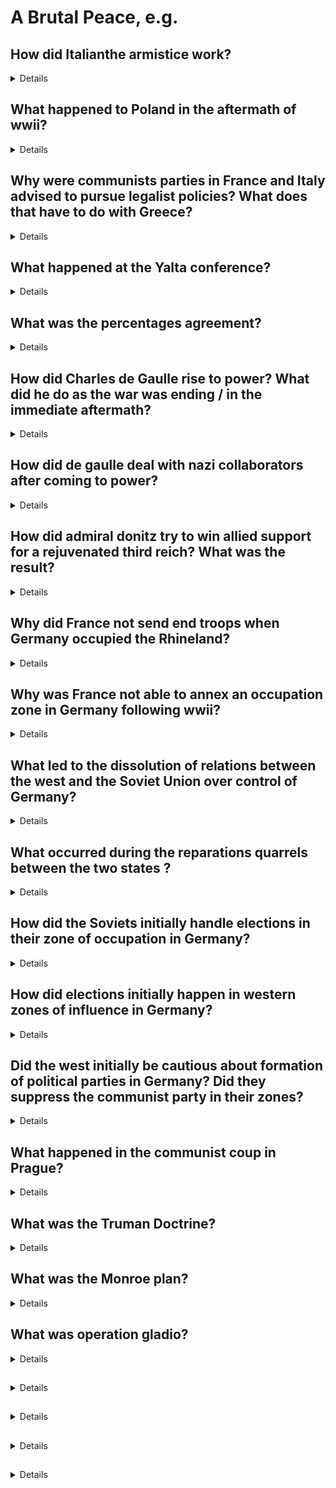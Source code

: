 
# A Brutal Peace, e.g.

## How did Italianthe armistice work?

<details>
The Italian armistice, formally known as the Armistice of Cassibile, was an agreement signed on September 3, 1943, between the Kingdom of Italy and the Allied forces during World War II. Here's how it worked:

### Background
1. **Context**: By mid-1943, Italy was facing increasing pressure from Allied advances, particularly after the fall of Sicily. The Italian government, under King Victor Emmanuel III and Marshal Pietro Badoglio, sought to exit the war.

2. **Negotiations**: Secret negotiations began between the Italian government and the Allies, culminating in the signing of the armistice at a safe house near the town of Cassibile in Sicily.

### Key Terms
1. **Cessation of Hostilities**: Italy agreed to cease all military operations against the Allies.

2. **Surrender of Forces**: Italian forces were to surrender to the Allies and cooperate with them, including providing assistance and bases for Allied operations.

3. **Release of Prisoners**: Italian POWs held by the Allies were to be released.

### Implementation
1. **Public Announcement**: The armistice was publicly announced on September 8, 1943. The delay allowed the Allies to prepare for potential German retaliation.

2. **German Reaction**: Germany quickly responded to the armistice by launching Operation Achse, aiming to disarm Italian forces and occupy strategic positions in Italy.

3. **Allied Landing**: Concurrently, the Allies launched Operation Avalanche, the invasion of mainland Italy at Salerno, to support the armistice and secure a foothold.

4. **Italian Resistance**: The announcement caused confusion and chaos among Italian forces, some of whom resisted the Germans while others were captured or disarmed.

### Consequences
1. **Division of Italy**: Italy effectively split into two parts: the Allied-controlled south and the German-occupied north, where Mussolini established the Italian Social Republic (a puppet state of Nazi Germany).

2. **Co-Belligerence**: The Italian government, now aligned with the Allies, declared war on Germany on October 13, 1943, and Italian troops began to fight alongside the Allies.

3. **Civil War**: The armistice marked the beginning of a complex period of civil war in Italy, with partisan groups resisting German occupation and Fascist forces.

The armistice significantly altered the course of the war in Italy, leading to a protracted and challenging campaign for the Allies as they pushed northward against determined German resistance.
</details>

## What happened to Poland in the aftermath of wwii?

<details>
In the aftermath of World War II, Poland underwent significant political, territorial, and social changes:

### Territorial Changes
1. **Border Shifts**: Poland's borders were drastically redrawn as a result of decisions made at the Yalta and Potsdam Conferences. 
   - **Eastern Border**: Poland's eastern territories, including parts of present-day Ukraine, Belarus, and Lithuania, were ceded to the Soviet Union.
   - **Western Border**: To compensate, Poland received former German territories east of the Oder-Neisse line, including Silesia, Pomerania, and parts of East Prussia. This resulted in the displacement of millions of Germans from these areas.

### Political Changes
1. **Soviet Influence**: After the war, Poland fell within the Soviet sphere of influence. The Red Army occupied Poland, and the Soviet Union installed a pro-communist government.
2. **Communist Rule**: In 1947, the Polish United Workers' Party (PZPR) consolidated power, and Poland became a communist state. The new government suppressed opposition and aligned Poland closely with Soviet policies.
3. **Economic Reforms**: Poland adopted a centrally planned economy modeled after the Soviet Union, including nationalizing industries and collectivizing agriculture.

### Social and Demographic Changes
1. **Population Shifts**: The war and subsequent border changes caused significant population movements. Millions of Poles were repatriated from the eastern territories annexed by the Soviet Union, and millions of Germans were expelled from the newly acquired western territories.
2. **Jewish Population**: The Holocaust had a devastating impact on Poland's Jewish community, which was nearly annihilated. The post-war period saw the emigration of many of the surviving Jews.
3. **Reconstruction**: Poland faced the immense task of rebuilding its cities and infrastructure, many of which were heavily damaged during the war.

### International Relations
1. **Warsaw Pact**: In 1955, Poland became a founding member of the Warsaw Pact, a military alliance of communist states led by the Soviet Union, countering NATO.
2. **Cold War**: Poland's foreign policy was heavily influenced by its alignment with the Soviet Union, making it a key player in the Eastern Bloc during the Cold War.

### Domestic Developments
1. **Political Repression**: The communist government suppressed political dissent and controlled the media, leading to a lack of political freedoms.
2. **Resistance and Reform**: Despite repression, opposition movements like Solidarity (Solidarność), a trade union led by Lech Wałęsa, emerged in the 1980s, pushing for greater political and economic reforms. This movement ultimately played a crucial role in the fall of communism in Poland in 1989.

The aftermath of WWII set the stage for Poland's transformation throughout the second half of the 20th century, culminating in the end of communist rule and the establishment of a democratic government in 1989.
</details>

## Why were communists parties in France and Italy advised to pursue legalist policies? What does that have to do with Greece?

<details>
After World War II, the Communist Parties in France and Italy were advised to pursue legalist policies, focusing on participating in democratic processes rather than attempting to seize power through revolutionary means. This advice was primarily influenced by the Soviet Union and was shaped by several strategic considerations:

### Context of France and Italy
1. **Post-War Stability**: Western Europe was in a state of reconstruction and instability after the war. The Soviet Union sought to maintain a stable environment to prevent further conflict and to consolidate its gains in Eastern Europe.
2. **Democratic Participation**: In both France and Italy, Communist Parties were relatively strong and had significant popular support. By participating in elections and democratic institutions, these parties could influence policies and gain political legitimacy without provoking a direct confrontation with the Western Allies.
3. **Alliance with Non-Communist Forces**: The communist strategy involved forming alliances with other leftist and progressive forces to create broad coalitions that could effectively challenge conservative and capitalist interests within the framework of parliamentary democracy.

### Greece's Influence
1. **Greek Civil War**: The situation in Greece played a critical role in shaping Soviet policy towards Western European communist parties. In Greece, a civil war broke out between the communist-led Democratic Army of Greece and the government forces, which were supported by the United Kingdom and later the United States.
2. **International Response**: The Greek Civil War highlighted the risks of direct revolutionary action. The Western Allies, particularly the U.S. with its Truman Doctrine, were committed to containing communism and provided substantial military and economic aid to the Greek government to prevent a communist takeover.
3. **Strategic Caution**: The Soviet Union recognized that a similar revolutionary approach in France or Italy could provoke a strong response from the Western Allies, potentially leading to a broader conflict. By advising legalist policies, the Soviet leadership aimed to avoid escalating tensions and to protect its interests in Europe.

### Overall Strategy
1. **Building Influence Gradually**: The legalist approach allowed communist parties to build their influence gradually within the existing political systems, potentially paving the way for more substantial changes in the future.
2. **Avoiding Confrontation**: By avoiding direct confrontations and revolutionary actions, the Soviet Union sought to prevent triggering a larger conflict with the Western powers, which were increasingly committed to containing the spread of communism.

In summary, the advice for the Communist Parties in France and Italy to pursue legalist policies was shaped by the need for post-war stability, the influence of democratic participation, and the lessons learned from the Greek Civil War. This approach was intended to build communist influence gradually while avoiding direct confrontation with the Western Allies.
</details>

## What happened at the Yalta conference?

<details>
The Yalta Conference, held from February 4 to 11, 1945, was a meeting between the leaders of the Allied powers—Franklin D. Roosevelt of the United States, Winston Churchill of the United Kingdom, and Joseph Stalin of the Soviet Union. The conference aimed to discuss and plan the final defeat of Nazi Germany and the post-war order. Key decisions made at Yalta include:

### Division of Germany
1. **Zones of Occupation**: Germany would be divided into four occupation zones controlled by the United States, the United Kingdom, the Soviet Union, and France. Berlin, the capital, would also be divided into four zones despite being deep within the Soviet sector.
2. **Reparations**: Germany was to pay reparations for the damage caused during the war, though the specific amounts and methods were to be determined later.

### Poland
1. **Eastern Border**: Poland's eastern border was agreed to follow the Curzon Line, resulting in the annexation of its eastern territories by the Soviet Union.
2. **Western Border**: To compensate, Poland would receive German territories to the west up to the Oder-Neisse line.
3. **Government**: A provisional government of national unity was to be formed in Poland, including both communists and members of the London-based Polish government-in-exile, with the promise of free elections to determine the country's future.

### United Nations
1. **Formation**: The leaders agreed on the establishment of the United Nations (UN) to promote international cooperation and prevent future conflicts.
2. **Voting Procedure**: It was agreed that the five permanent members of the Security Council (United States, United Kingdom, Soviet Union, France, and China) would have veto power.

### Eastern Europe
1. **Spheres of Influence**: The conference recognized Soviet influence over Eastern Europe, but Stalin agreed to allow free elections in countries liberated by the Soviet army. However, this promise was not fully honored, leading to the establishment of communist governments across the region.

### Japan
1. **Soviet Entry**: Stalin agreed to enter the war against Japan within three months of Germany's surrender, in exchange for territorial concessions in Asia, including the southern part of Sakhalin Island and the Kuril Islands.

### War Crimes
1. **Nuremberg Trials**: The leaders agreed that major Nazi war criminals would be brought to justice through an international tribunal, which later became known as the Nuremberg Trials.

### Summary
The Yalta Conference laid the groundwork for the post-war order but also sowed the seeds of future tensions between the Western Allies and the Soviet Union. The agreements reached at Yalta were crucial in shaping the geopolitical landscape of the post-war world, leading to the division of Europe and the onset of the Cold War.
</details>

## What was the percentages agreement?

<details>
The Percentages Agreement was a secret informal agreement made during a meeting between British Prime Minister Winston Churchill and Soviet Premier Joseph Stalin in October 1944. The meeting took place in Moscow, and the purpose was to divide influence and control over various countries in Eastern Europe and the Balkans in the post-World War II period. Here are the key points:

### Context
1. **Strategic Discussions**: Churchill and Stalin sought to reach an understanding about their respective spheres of influence in Eastern Europe to avoid conflicts of interest after the war.
2. **Secrecy**: The agreement was informal and not officially documented, as it was meant to be a practical arrangement between the two leaders.

### Main Provisions
Churchill wrote the proposed percentages on a piece of paper, which Stalin approved with a tick mark. The agreement allocated influence in the following manner:

1. **Romania**: 90% Soviet influence, 10% British influence.
2. **Greece**: 90% British influence, 10% Soviet influence.
3. **Yugoslavia**: 50% British influence, 50% Soviet influence.
4. **Hungary**: 50% Soviet influence, 50% British influence.
5. **Bulgaria**: 75% Soviet influence, 25% British influence (later amended to 80% Soviet, 20% British).

### Impact and Legacy
1. **Practical Implications**: The Percentages Agreement was an attempt to manage the spheres of influence pragmatically. However, its real impact was limited, as the military and political realities on the ground ultimately determined the extent of influence.
2. **Cold War Prelude**: The agreement foreshadowed the division of Europe into Western and Soviet spheres of influence, contributing to the onset of the Cold War. The West and the Soviet Union established control over different parts of Europe, leading to decades of geopolitical tension.
3. **Post-War Dynamics**: While the agreement itself was not legally binding or widely publicized at the time, it reflected the power politics and realpolitik approach of the Allied leaders as they navigated the post-war order.

### Controversy
1. **Moral and Ethical Concerns**: The agreement was controversial because it involved deciding the fate of nations and peoples without their input or consent, reflecting the paternalistic and imperialistic attitudes of the time.
2. **Implementation**: In practice, the percentages were not strictly adhered to, particularly as the Soviet Union solidified its control over Eastern Europe and imposed communist regimes, often sidelining Western influence.

Overall, the Percentages Agreement was a significant but informal understanding between Churchill and Stalin that highlighted the emerging division of Europe and set the stage for the geopolitical landscape of the Cold War.
</details>

## How did Charles de Gaulle rise to power? What did he do as the war was ending / in the immediate aftermath?


<details>
### Rise to Power

Charles de Gaulle's rise to power was marked by his strong leadership, strategic vision, and ability to inspire and mobilize the French people during and after World War II:

1. **Military Background**: De Gaulle was a professional soldier and military theorist, known for his writings on armored warfare and modern military tactics.

2. **Early WWII**: At the start of World War II, de Gaulle commanded an armored division and was one of the few French commanders to achieve some success against German forces during the Battle of France in 1940.

3. **Free France**: After the fall of France and the establishment of the Vichy regime, de Gaulle fled to Britain. On June 18, 1940, he delivered his famous broadcast from London, urging the French people to continue the fight against Nazi Germany. This speech marked the beginning of the Free French movement, with de Gaulle as its leader.

4. **Leadership and Recognition**: De Gaulle's leadership of the Free French forces and his efforts to rally resistance both inside and outside France gradually gained him recognition and support from the Allies, especially from Winston Churchill and, eventually, Franklin D. Roosevelt.

### As the War Was Ending

1. **Liberation of France**: De Gaulle returned to France following the Allied landings in Normandy in June 1944. He established the Provisional Government of the French Republic (GPRF) in liberated Paris in August 1944.

2. **Political Maneuvering**: De Gaulle worked to ensure that the GPRF was recognized as the legitimate government of France, both domestically and internationally, thereby sidelining the Vichy regime and other competing factions.

3. **Reconstruction**: As the head of the provisional government, de Gaulle focused on restoring order, reestablishing French sovereignty, and beginning the process of reconstruction. He worked to unify various resistance groups and integrate them into the regular French armed forces.

### Immediate Aftermath of the War

1. **Political Reforms**: De Gaulle initiated political reforms, including the organization of elections and the establishment of democratic institutions. He was determined to restore France as a major power and prevent the return of the pre-war political instability.

2. **Economic and Social Policies**: His government implemented various social and economic measures to address the war-torn nation's needs, including nationalization of key industries, social security reforms, and efforts to revive the economy.

3. **Constitutional Change**: De Gaulle advocated for a new constitution that would provide a stronger executive branch. However, his vision was not fully realized immediately, and he resigned from the provisional government in January 1946, frustrated by political infighting and the lack of support for his ideas.

4. **Legacy and Return**: Although de Gaulle stepped down from power in 1946, he remained a prominent figure in French politics. He returned to power in 1958 during the Algerian Crisis and founded the Fifth Republic, where he served as its first President until 1969, shaping modern French political institutions.

Charles de Gaulle's leadership during and after World War II solidified his legacy as a key figure in modern French history, known for his patriotism, vision, and dedication to national sovereignty and stability.

</details>

## How did de gaulle deal with nazi collaborators after coming to power?

<details>
After coming to power, Charles de Gaulle and his provisional government dealt with Nazi collaborators through a combination of legal actions, political purges, and social measures aimed at restoring justice and rebuilding France. Here are the key aspects of how de Gaulle handled Nazi collaborators:

### Legal Actions

1. **Purge (Épuration) Trials**: De Gaulle's government initiated a series of trials known as the "épuration légale" (legal purge) to prosecute individuals who had collaborated with the Nazis. These trials were conducted by special courts and tribunals set up across France.
   - **High-Profile Trials**: High-ranking officials and prominent collaborators, such as Marshal Philippe Pétain (head of the Vichy regime) and Pierre Laval (Vichy's Prime Minister), were tried for treason and collaboration. Pétain was sentenced to death, but his sentence was commuted to life imprisonment due to his age. Laval was executed.
   - **Mass Trials**: Numerous lower-level collaborators, including those who had worked with the German occupation forces or the Vichy regime, were also tried. Many were sentenced to prison, and some were executed.

### Political Purges

2. **Administrative Purges**: De Gaulle's government undertook a systematic purge of the civil service, police, judiciary, and other public institutions to remove those who had collaborated with the Nazis.
   - **Vetting Process**: Committees were established to review the records and actions of public officials during the occupation. Those found guilty of collaboration were dismissed or barred from holding public office.

3. **Media and Intellectuals**: Journalists, writers, and other intellectuals who had supported or worked with the Vichy regime and the Nazis were also targeted. Some faced legal consequences, while others were ostracized or banned from their professions.

### Social Measures

4. **National Reconciliation**: While de Gaulle was firm on punishing collaborators, he also recognized the need for national reconciliation to rebuild France. Over time, the initial harshness of the purges was tempered to avoid deepening societal divisions.
   - **Amnesty and Clemency**: In the years following the initial purges, a series of amnesties and clemency measures were introduced to reintegrate lesser offenders into society. This was part of de Gaulle's broader strategy to promote national unity and move forward from the war.

### Symbolic Actions

5. **Restoring National Honor**: De Gaulle emphasized the restoration of French honor and sovereignty. By prosecuting collaborators and celebrating the resistance, he sought to reassert France's dignity and moral standing.
   - **Recognition of the Resistance**: De Gaulle honored the French Resistance's contributions, integrating former resistance fighters into the new political and military structures. This helped legitimize his government and foster a sense of continuity with the forces that had opposed the Nazis.

### Long-Term Impact

6. **Legacy of the Purges**: The purges left a lasting impact on French society and politics. While they addressed immediate demands for justice, they also created enduring debates about the nature of collaboration and the complexities of wartime behavior.
   - **Historical Reevaluation**: Over the decades, historians and society have continuously reevaluated the actions taken during the purges, leading to a nuanced understanding of collaboration and resistance.

De Gaulle's handling of Nazi collaborators was a crucial part of his efforts to restore order, rebuild France, and establish a legitimate government in the aftermath of the occupation. His approach balanced the need for justice with the imperative of national reconciliation.

</details>

## How did admiral donitz try to win allied support for a rejuvenated third reich? What was the result? 

<details>
Admiral Karl Dönitz, who succeeded Adolf Hitler as the head of state following Hitler's suicide on April 30, 1945, made several attempts to secure a more favorable position for Germany in the final days of World War II. Here’s how he tried to win Allied support and the outcomes of his efforts:

### Dönitz's Efforts

1. **Capitulation to the Western Allies**: Dönitz aimed to negotiate a partial surrender to the Western Allies (the United States and the United Kingdom) while continuing to resist the Soviet Union. He believed that a divided surrender might create a rift between the Western Allies and the Soviets, thereby allowing Germany to retain some level of autonomy or at least to better manage the occupation.

2. **Operation Hannibal**: Under Dönitz’s command, Operation Hannibal was carried out, which became one of the largest naval evacuations in history, aiming to rescue German soldiers and civilians from the advancing Soviet forces. This operation was partly an effort to gain goodwill from the Western Allies by presenting himself as a leader concerned with humanitarian efforts.

3. **Negotiations for Surrender**: Dönitz ordered his representatives to negotiate surrender terms with the Western Allies, trying to delay or avoid surrender to the Soviets. He authorized General Alfred Jodl to sign the surrender to the Western Allies at Reims on May 7, 1945, which took effect on May 8. However, the Soviets demanded a separate, definitive surrender, leading to another signing in Berlin on May 8, effective May 9.

### Result

1. **Unconditional Surrender**: Despite Dönitz's efforts, the Allies demanded and achieved unconditional surrender from Germany. The attempts to negotiate a separate peace with the Western Allies were unsuccessful. The Allied leaders were united in their demand for complete and unconditional surrender to all Allied powers, including the Soviet Union.

2. **End of the Third Reich**: The unconditional surrender marked the formal end of the Third Reich. The Allied powers took full control over Germany, dividing it into occupation zones and initiating the process of demilitarization, denazification, and rebuilding.

3. **Dönitz’s Arrest and Trial**: Dönitz was arrested by the Allies on May 23, 1945. He was later tried at the Nuremberg Trials, where he was found guilty of war crimes and crimes against humanity, primarily for his role in the unrestricted submarine warfare conducted by Germany. He was sentenced to ten years in prison and was released in 1956.

### Conclusion

Admiral Dönitz’s attempts to rejuvenate the Third Reich or secure a more favorable position for Germany through partial surrender and negotiation were ultimately unsuccessful. The Allied powers maintained a united front, ensuring that Germany's surrender was unconditional and comprehensive, leading to the complete dismantling of the Nazi regime and occupation by the Allied forces. Dönitz’s brief tenure as head of state did not alter the outcome of the war, and his subsequent arrest and trial reinforced the Allies' commitment to holding Nazi leaders accountable for their actions.

</details>

## Why did France not send end troops when Germany occupied the Rhineland?

<details>
When Germany reoccupied the Rhineland on March 7, 1936, France did not send troops to oppose the move despite it being a clear violation of the Treaty of Versailles (1919) and the Locarno Treaties (1925). Several factors contributed to France's decision not to take military action:

### Domestic and Political Factors

1. **Political Instability**: France was experiencing significant political instability in the mid-1930s. Frequent changes in government and internal political divisions made decisive action difficult. The French government was hesitant to commit to military action without broader political support.

2. **Public Opinion**: French public opinion was largely against going to war. Memories of the devastating losses in World War I were still fresh, and there was a strong desire to avoid another conflict. The French population and many politicians were war-weary and favored a more cautious approach.

### Strategic Considerations

3. **Military Preparedness**: Although the French military was stronger than the German military at that time, French military leaders were cautious about engaging in a potential conflict. They were uncertain about their own readiness and the logistical challenges of a rapid deployment.

4. **Lack of British Support**: France sought support from Britain for any potential military action. However, the British government, led by Prime Minister Stanley Baldwin, was also reluctant to confront Germany militarily. Britain was focused on appeasement and diplomatic solutions, and without British backing, France was hesitant to act alone.

### Diplomatic Efforts and Appeasement

5. **Appeasement Policy**: The policy of appeasement, which aimed to prevent war through negotiation and concession, was gaining traction among European powers. Many believed that addressing Germany's grievances and integrating it into the European order could maintain peace. The Rhineland reoccupation was viewed by some as a move by Germany to restore its rightful territory rather than an aggressive expansion.

6. **Misjudgment of Hitler's Intentions**: French and British leaders underestimated Hitler's ambitions and believed that the reoccupation of the Rhineland was his final territorial demand. They hoped that by avoiding confrontation, they could prevent further aggression and maintain stability in Europe.

### International Context

7. **Global Political Climate**: The global political climate was tense, with rising threats from Italy in Ethiopia and Japan in East Asia. France and Britain were concerned about these broader geopolitical issues and were reluctant to escalate tensions in Europe further.

### Result

As a result of these factors, France chose a diplomatic response rather than a military one. The lack of action by France and Britain emboldened Hitler, leading to further aggressive moves by Nazi Germany and ultimately contributing to the outbreak of World War II. The reoccupation of the Rhineland marked a significant turning point, demonstrating the weaknesses of the Versailles and Locarno treaties and the limitations of the appeasement policy.
</details>

## Why was France not able to annex an occupation zone in Germany following wwii? 

<details>
France did ultimately receive an occupation zone in Germany following World War II, but there were several reasons why it did not annex any part of Germany or have a larger, independent role in the post-war arrangements initially:

### Initial Exclusion and Later Inclusion
1. **Initial Exclusion**: At the Yalta Conference in February 1945, the primary decisions about post-war Germany were made by the three major Allied powers: the United States, the Soviet Union, and the United Kingdom. France was not included in these initial discussions, partly because its role and influence had diminished significantly after its defeat and occupation by Germany in 1940.

2. **Churchill's Advocacy**: Winston Churchill was a strong advocate for including France in the post-war administration of Germany. He believed that a revived and strong France was essential for the balance of power in Europe and for countering Soviet influence.

3. **Creation of the French Zone**: Eventually, at the Potsdam Conference in July-August 1945, it was agreed that France would be allocated an occupation zone in Germany. This zone was carved out from the American and British zones, not from the Soviet zone. France also received a sector of Berlin for occupation.

### Annexation Considerations
1. **Allied Agreement on Germany**: The Allied powers, particularly the United States and the Soviet Union, were opposed to the idea of any country annexing parts of Germany. They aimed for a unified, demilitarized, and eventually democratized Germany rather than a partitioned one. Annexation by any one country could disrupt this vision and potentially lead to future conflicts.

2. **International Law and Stability**: Annexing parts of Germany would have been seen as a violation of international law and contrary to the principles established by the Allies for post-war order. The Allies sought to establish a new system based on the rule of law and collective security, embodied by the United Nations.

3. **Compromise and Cooperation**: The division of Germany into occupation zones was meant to be temporary, with the ultimate goal of reuniting the country under a democratic government. The occupation zones allowed the Allies to manage the transition and ensure that Germany would not pose a future threat.

### French Influence in Occupation
1. **Reparations and Influence**: Although France did not annex German territory, it exercised significant influence within its occupation zone. French policies in their zone focused on decentralization and the prevention of future German militarism.

2. **Saar Protectorate**: France did temporarily gain control over the Saar region, which was economically important due to its coal resources. The Saar was placed under French economic control but remained politically separate from France. In 1957, following a referendum, the Saar was returned to West Germany.

In summary, while France did secure an occupation zone in Germany and some temporary control over regions like the Saar, it did not annex any part of Germany due to the broader strategic, legal, and diplomatic goals of the Allied powers to maintain stability and create a unified, peaceful Europe.

</details>

## What led to the dissolution of relations between the west and the Soviet Union over control of Germany?

<details>
The dissolution of relations between the Western Allies and the Soviet Union over the control of Germany was driven by a combination of ideological differences, geopolitical interests, and specific events that heightened tensions and mistrust. Key factors include:

### Ideological Differences
1. **Capitalism vs. Communism**: The fundamental ideological conflict between the capitalist democracies of the West (led by the United States and the United Kingdom) and the communist dictatorship of the Soviet Union created a deep-seated mistrust and conflicting visions for post-war Europe.

### Geopolitical Interests
2. **Security Concerns**: The Soviet Union sought to secure its western borders by creating a buffer zone of friendly, communist states in Eastern Europe, including East Germany. The Western Allies, particularly the United States, aimed to rebuild Western Europe, including West Germany, as democratic and economically stable to counter Soviet influence.

### Key Events and Developments
3. **Post-War Agreements and Violations**: The Yalta and Potsdam Conferences outlined agreements on the administration of Germany and Eastern Europe. However, the Soviet Union's actions in Eastern Europe, including the imposition of communist governments and suppression of opposition, were seen as violations of these agreements by the West.

4. **Economic Disputes**: Disagreements over the economic future of Germany, particularly reparations and the rebuilding of the German economy, exacerbated tensions. The Soviets sought extensive reparations from Germany, while the Western Allies aimed to rebuild the German economy to stabilize Europe.

### Specific Incidents
5. **Marshall Plan**: The U.S.-initiated Marshall Plan (1947) aimed to provide economic aid to rebuild Western Europe, including Germany. The Soviet Union viewed this as a threat to its influence and coerced Eastern European countries to reject the aid.

6. **Berlin Blockade and Airlift**: In 1948-49, the Soviets blockaded West Berlin in an attempt to force the Western Allies out of the city. The Western response, the Berlin Airlift, successfully supplied West Berlin by air for almost a year, demonstrating Western resolve and increasing Cold War tensions.

7. **Formation of Two German States**: In 1949, the establishment of the Federal Republic of Germany (West Germany) and the German Democratic Republic (East Germany) formalized the division of Germany. This division reflected and reinforced the broader East-West split in Europe.

### Broader Cold War Context
8. **NATO and Warsaw Pact**: The formation of NATO (1949) by the Western Allies and the subsequent establishment of the Warsaw Pact (1955) by the Soviet Union and its allies institutionalized the military and political divisions of the Cold War.

9. **Espionage and Propaganda**: The period was marked by intense espionage, propaganda campaigns, and mutual accusations of subversion, further eroding trust between the East and West.

### Conclusion
The dissolution of relations between the West and the Soviet Union over Germany was a complex process driven by ideological, geopolitical, and economic conflicts. The differing visions for Germany's future, combined with concrete actions and responses from both sides, led to the eventual establishment of two separate German states and the solidification of the Cold War divide in Europe.

</details>

## What occurred during the reparations quarrels between the two states ?

<details>
The reparations quarrels between the Western Allies and the Soviet Union over Germany significantly contributed to the deterioration of their relations and the eventual division of the country. Here are the main points of contention and key events during these disputes:

### Initial Agreements
1. **Yalta and Potsdam Conferences**: During the Yalta Conference (February 1945) and the Potsdam Conference (July-August 1945), the Allies agreed on the principle that Germany would pay reparations for the destruction it caused during World War II. It was decided that the Soviet Union would receive reparations from its own occupation zone in Germany and also from the western zones.

### Soviet Expectations and Actions
2. **Soviet Demands**: The Soviet Union, having suffered immense destruction and loss of life during the war, was eager to secure substantial reparations. They began dismantling and transporting industrial equipment, machinery, and other assets from their occupation zone to the Soviet Union.

### Western Concerns and Actions
3. **Economic Stability**: The Western Allies (primarily the United States and the United Kingdom) were concerned about the economic consequences of extensive reparations on Germany's recovery. They believed that a stable and economically viable Germany was essential for the overall recovery of Europe and for preventing the spread of communism.

4. **Marshall Plan**: The U.S. introduced the Marshall Plan in 1947 to provide economic assistance for the reconstruction of Europe, including the western zones of Germany. The Soviet Union viewed this plan with suspicion, interpreting it as an attempt to undermine Soviet influence in Europe.

### Breakdown of Cooperation
5. **Reparations Quarrels**: Disagreements intensified over the distribution and amount of reparations. The Western Allies became increasingly reluctant to supply additional resources from their zones to the Soviets, especially as the economic situation in Germany worsened.

6. **Currency Reform**: In June 1948, the Western Allies introduced a currency reform in their zones, replacing the old Reichsmark with the Deutsche Mark to stabilize the economy. This move was made without Soviet approval and aimed to halt inflation and stimulate economic recovery. The Soviets responded by introducing their own currency in the eastern zone.

### Berlin Blockade and Airlift
7. **Berlin Blockade**: In response to the currency reform and increasing economic cooperation among the Western zones, the Soviet Union blockaded all land and water routes to West Berlin in June 1948. The blockade aimed to force the Western Allies to abandon West Berlin or reverse their policies.

8. **Berlin Airlift**: The Western Allies responded with the Berlin Airlift, supplying West Berlin by air for nearly a year (June 1948 to May 1949). The airlift was a significant logistical effort and a symbolic stand against Soviet pressure.

### Formation of Two German States
9. **Formation of the Federal Republic of Germany**: In May 1949, the Western Allies established the Federal Republic of Germany (West Germany) from their occupation zones, solidifying the economic and political division.

10. **Formation of the German Democratic Republic**: In October 1949, the Soviet Union established the German Democratic Republic (East Germany) from its occupation zone, completing the division of Germany into two separate states.

### Conclusion
The reparations quarrels highlighted the deepening rift between the Western Allies and the Soviet Union. The conflicting priorities over Germany's economic recovery and political future led to increased tensions and contributed to the broader Cold War divide. The disputes over reparations, economic policies, and the Berlin blockade and airlift were critical factors in the eventual establishment of two distinct German states, symbolizing the ideological divide between East and West.

</details>

## How did the Soviets initially handle elections in their zone of occupation in Germany?

<details>
The Soviets initially handled elections in their zone of occupation in Germany by orchestrating a process that ensured the dominance of communist influence, ultimately leading to the establishment of a socialist state. Here are the key steps and methods they used:

### Formation of Political Structures
1. **Creation of the SED**: The Soviets facilitated the merger of the Communist Party of Germany (KPD) and the Social Democratic Party of Germany (SPD) in their zone to form the Socialist Unity Party of Germany (SED) in April 1946. This merger was achieved through a combination of political pressure and manipulation, as many Social Democrats were coerced or persuaded to join the SED.

### Controlled Elections
2. **Local Elections (1946)**: The first significant elections in the Soviet zone were local elections held in the fall of 1946. Although these elections allowed multiple parties to participate, the Soviet Military Administration (SMAD) and the SED exerted significant control and influence.
   - **Campaign Restrictions**: Non-communist parties faced restrictions and harassment. The Soviets used their administrative power to influence the electoral process, including controlling media and propaganda.
   - **Results**: Despite these manipulations, the SED did not achieve a sweeping victory, which demonstrated that there was still significant opposition to communism. However, this outcome prompted the Soviets and the SED to tighten their control over subsequent political processes.

### Consolidation of Power
3. **Suppression of Opposition**: After the local elections, the Soviets and the SED moved to suppress political opposition more directly. Opposition parties and leaders were marginalized, and many were arrested or otherwise neutralized.
   - **National Front**: In 1947, the SED established the National Front, an umbrella organization that ostensibly included all political parties and mass organizations but was controlled by the SED. This structure allowed the SED to dominate political life while maintaining the appearance of a multi-party system.

### Rigged Elections
4. **People’s Congress Elections (1948)**: The elections for the People’s Congress in 1948 were tightly controlled by the SED and the Soviet authorities. The SED ensured a dominant position through manipulation and control over the electoral process.
   - **Unified List**: The SED promoted a “unified list” of candidates, effectively ensuring that only those aligned with the SED and its policies could be elected.

### Establishment of the GDR
5. **Formation of the German Democratic Republic (GDR)**: On October 7, 1949, the Soviets officially established the GDR, with the SED as the ruling party. The political structure of the GDR was designed to ensure that the SED retained control, with elections being largely ceremonial and designed to legitimize the party's rule.

### Conclusion
The Soviets initially handled elections in their zone of occupation by creating political structures and using administrative control to ensure the dominance of the SED. This approach included merging political parties, manipulating electoral processes, suppressing opposition, and eventually establishing a one-party socialist state. These actions laid the foundation for the centralized, authoritarian governance of the GDR.

</details>

## How did elections initially happen in western zones of influence in Germany?

<details>
In the Western zones of occupation in Germany, the initial elections were organized under the supervision of the Allied authorities (the United States, the United Kingdom, and France) with the goal of establishing democratic governance and rebuilding political institutions. Here’s an overview of how these elections were conducted:

### Early Efforts and Context

1. **Allied Control Councils**: The Allied Control Councils, established by the occupying powers, were responsible for overseeing the political and administrative reorganization of their respective zones.

2. **Re-establishment of Political Parties**: The Allies encouraged the re-establishment of democratic political parties. The major political parties that re-emerged included the Christian Democratic Union (CDU), the Social Democratic Party (SPD), the Free Democratic Party (FDP), and other regional parties.

### Initial Local Elections

1. **Local Elections (1946)**: The first significant elections were held at the local and municipal levels in 1946. These elections were intended to restore local governance and provide a foundation for democratic institutions.
   - **Free and Fair Elections**: The elections were designed to be free and fair, with the Allied authorities ensuring that all political parties had the opportunity to participate without undue interference.
   - **High Voter Turnout**: These elections saw high voter turnout, reflecting the population's eagerness to participate in the democratic process after years of Nazi dictatorship.

### State and Regional Elections

2. **State (Land) Elections**: Following the success of local elections, state elections were held in the various Länder (states) within the Western zones. These elections were critical in establishing regional governments and preparing for the creation of a national government.
   - **Election Results**: The state elections demonstrated a strong preference for democratic governance, with the CDU and SPD emerging as the dominant political forces. The FDP and other smaller parties also gained significant representation.

### Establishment of Parliamentary Structures

3. **Bicameral Legislatures**: The state elections led to the formation of bicameral legislatures in some regions, consisting of a directly elected lower house and an upper house representing various interests.

### Formation of the Federal Republic of Germany

4. **Constitutional Convention (1948-1949)**: Representatives from the Western zones convened to draft a constitution for a new democratic state. This effort was supported by the Allied authorities and included input from various political parties and stakeholders.
   - **Basic Law**: The result of this convention was the Basic Law (Grundgesetz), which was adopted on May 23, 1949. It served as the constitution for the newly established Federal Republic of Germany (West Germany).

5. **First Federal Elections (1949)**: The first federal elections were held in August 1949 to elect members of the Bundestag (the federal parliament). These elections were crucial for establishing the democratic government of West Germany.
   - **Outcome**: The CDU/CSU, led by Konrad Adenauer, emerged as the largest party and formed a coalition government with the FDP and other smaller parties. Adenauer became the first Chancellor of West Germany.

### Conclusion

The initial elections in the Western zones of Germany were characterized by efforts to re-establish democratic institutions and political parties, beginning with local and state elections and culminating in the formation of the Federal Republic of Germany. These elections were conducted under the supervision of the Allied authorities and laid the foundation for a democratic and stable West Germany.

</details>

## Did the west initially be cautious about formation of political parties in Germany? Did they suppress the communist party in their zones?

<details>
Yes, the Western Allies were initially cautious about the formation of political parties in post-war Germany, and their approach to the Communist Party (KPD) varied across different zones. Here’s a more detailed look at their policies:

### Caution in Political Party Formation
1. **Initial Restrictions**: Initially, the Western Allies imposed restrictions on political activities to prevent the resurgence of Nazism and to ensure that new political parties would support democratic principles. They were concerned about maintaining stability and avoiding political extremism.
   - **Licensing Requirement**: Political parties had to be licensed by the Allied authorities. This allowed the Allies to control the re-emergence of political parties and ensure they adhered to democratic values.

2. **Gradual Relaxation**: As the situation stabilized, the Allies gradually allowed greater political freedom. By 1946, local and state elections were held, and political parties began to play a more active role in governance.

### Approach to the Communist Party (KPD)
1. **Varied Tolerance**: The Western Allies, particularly the Americans and the British, were wary of the Communist Party due to the emerging Cold War tensions with the Soviet Union. However, they did not outright ban the KPD in their zones initially.
   - **Monitoring and Control**: The KPD was allowed to participate in political activities, but it was closely monitored. The Western authorities were cautious about any activities that could destabilize the regions or align too closely with Soviet interests.

2. **Participation in Elections**: The KPD participated in the local and state elections held in the Western zones in 1946 and subsequent years. They had some electoral success, particularly in working-class areas, but did not achieve dominance.
   - **Cold War Context**: As Cold War tensions increased, the Western Allies became more suspicious of communist activities. The KPD's influence was limited by political and administrative measures aimed at curbing communist expansion.

### Suppression and Legal Actions
1. **Constitutional Measures**: In the early years of the Federal Republic of Germany (West Germany), the Basic Law (Grundgesetz) provided mechanisms to protect democracy. Article 21 allowed for the banning of parties that sought to undermine the democratic order.
   - **Ban on the KPD**: In 1956, the Federal Constitutional Court of Germany declared the KPD unconstitutional and banned it. This decision was influenced by the broader context of Cold War tensions and fears of communist subversion.

### Conclusion
The Western Allies were initially cautious about the formation of political parties in their occupation zones, implementing controls to ensure stability and adherence to democratic principles. While they allowed the Communist Party (KPD) to operate under strict supervision, growing Cold War tensions led to increased scrutiny and eventual suppression of the KPD in West Germany. The Western Allies' approach aimed to rebuild a democratic political culture while preventing the spread of communism and political extremism.

</details>

## What happened in the communist coup in Prague?

<details>
The Communist coup in Prague, also known as the "Czech coup" or the "February Coup," took place in Czechoslovakia in February 1948. This event marked the consolidation of power by the Communist Party of Czechoslovakia (KSČ) and the establishment of a communist regime aligned with the Soviet Union. Here’s a detailed overview of the events and their aftermath:

### Background

1. **Post-War Coalition Government**: After World War II, Czechoslovakia had a coalition government that included both communists and non-communist parties. The communists, led by Klement Gottwald, held key positions in the government but did not have full control.

2. **Growing Tensions**: By early 1948, tensions between the communists and non-communist members of the government were escalating. The communists were increasingly assertive, seeking to expand their influence, while non-communist parties tried to resist communist domination.

### The Coup

1. **Crisis Trigger**: The crisis was triggered by a dispute over control of the police force. Non-communist ministers in the coalition government objected to the increasing communist influence in the police and attempted to counteract it by demanding the dismissal of communist police officials.

2. **Resignation of Non-Communist Ministers**: On February 20, 1948, in a bid to force a government crisis, twelve non-communist ministers resigned from the cabinet, expecting that President Edvard Beneš would support them and appoint a new government without the communists.

3. **Communist Response**: The communists, led by Prime Minister Klement Gottwald, quickly mobilized. They organized mass demonstrations, strikes, and militia groups (known as "People’s Militias") to exert pressure on Beneš and the remaining government officials.

4. **President's Decision**: Under intense pressure and facing the threat of civil unrest and potential Soviet intervention, President Beneš capitulated. On February 25, 1948, he accepted the resignations of the non-communist ministers and allowed Gottwald to form a new government dominated by communists.

### Aftermath

1. **Consolidation of Power**: Following the coup, the communists moved swiftly to consolidate their power. They purged non-communists from government positions, the military, and other institutions. Key political opponents were arrested or forced into exile.

2. **Establishment of a Communist State**: The KSČ took full control of the state apparatus. Czechoslovakia became a one-party state under the firm control of the communists, aligning itself closely with the Soviet Union.

3. **Elections and New Constitution**: In May 1948, the communists organized parliamentary elections in which only a single list of candidates, dominated by the KSČ, was allowed to run. A new constitution was adopted in 1948, establishing Czechoslovakia as a "people’s democracy" under communist rule.

4. **Political Repression**: The new regime implemented extensive political repression, targeting perceived enemies of the state, including members of the former non-communist parties, intellectuals, and various opposition groups. Show trials, imprisonment, and executions were used to eliminate dissent.

### International Impact

1. **Cold War Context**: The coup in Prague was a significant event in the early Cold War. It heightened fears in the West about the spread of communism in Europe and contributed to the formation of more cohesive Western alliances, such as NATO.

2. **Truman Doctrine and Marshall Plan**: The Prague coup reinforced the United States' commitment to the Truman Doctrine, which aimed to contain the spread of communism, and the Marshall Plan, which provided economic aid to rebuild and stabilize Western European countries.

The communist coup in Prague marked the end of Czechoslovakia's brief post-war experiment with democracy and led to over four decades of communist rule, deeply influencing the country’s political, economic, and social landscape.

</details>

## What was the Truman Doctrine?

<details>
The Truman Doctrine, announced by U.S. President Harry S. Truman on March 12, 1947, was a cornerstone of American foreign policy during the early Cold War period. It aimed to contain the spread of communism and support free peoples resisting subjugation by armed minorities or outside pressures. Here are the key elements and implications of the Truman Doctrine:

### Key Elements

1. **Principle of Containment**: The Truman Doctrine established the principle of containment, which sought to prevent the spread of communism beyond its existing borders. This policy was in response to the perceived threat of Soviet expansionism in Europe and elsewhere.

2. **Support for Greece and Turkey**: The immediate context for the Truman Doctrine was the political instability in Greece and Turkey. Greece was experiencing a civil war between the government and communist insurgents, while Turkey faced Soviet pressure for territorial concessions and control over the Dardanelles.
   - **Aid to Greece and Turkey**: Truman requested $400 million in military and economic aid for Greece and Turkey, arguing that their stability was crucial to preventing the spread of communism in the region.

3. **Global Commitment**: While initially focused on Greece and Turkey, the Truman Doctrine articulated a broader commitment to support free peoples worldwide. It signaled a shift in U.S. foreign policy towards a more active and interventionist role in global affairs.

### Implications

1. **Cold War Policy Framework**: The Truman Doctrine laid the foundation for U.S. foreign policy during the Cold War. It marked the beginning of a strategy of containment that would define American actions and alliances for decades.

2. **Marshall Plan**: The Truman Doctrine set the stage for the European Recovery Program, better known as the Marshall Plan, which provided extensive economic aid to help rebuild Western European economies and prevent the spread of communism.

3. **NATO Formation**: The doctrine also contributed to the formation of the North Atlantic Treaty Organization (NATO) in 1949, a military alliance aimed at collective defense against Soviet aggression.

4. **Military and Economic Aid**: The doctrine justified the provision of military and economic aid to countries threatened by communism, leading to U.S. involvement in various conflicts and support for anti-communist regimes around the world.

### Context and Justification

1. **Containment Strategy**: The doctrine was based on the analysis of Soviet behavior and intentions by American diplomats like George Kennan, who advocated for a policy of containment to counter Soviet expansionism.

2. **Preventing Domino Effect**: U.S. policymakers feared that the fall of Greece and Turkey to communism could trigger a domino effect, leading to the spread of communism throughout Europe and the Middle East.

3. **Moral and Ideological Stance**: The Truman Doctrine framed the Cold War as a struggle between freedom and tyranny, democracy and totalitarianism. It positioned the United States as the leader of the free world, committed to defending democratic values and institutions.

### Legacy

The Truman Doctrine marked a significant shift in American foreign policy, from isolationism to a proactive and interventionist approach aimed at containing the spread of communism. It established the framework for U.S. engagement in global conflicts and alliances during the Cold War and set the precedent for future U.S. interventions, including in Korea, Vietnam, and beyond.

</details>

## What was the Monroe plan?

<details>
The "Monroe Plan" is not a commonly recognized term in historical or political contexts, and it appears there might be some confusion or a miscommunication regarding the specific terminology. However, the Monroe Doctrine is a well-known policy announced by President James Monroe in 1823, which might be what you're referring to.

### Monroe Doctrine

The Monroe Doctrine was a significant U.S. policy statement aimed at protecting the Western Hemisphere from European colonial expansion and interference. Here are the key points of the Monroe Doctrine:

### Key Elements

1. **Non-Colonization**: The doctrine stated that the Western Hemisphere was no longer open to European colonization. Any attempts by European powers to establish new colonies or reassert control over independent countries in the Americas would be viewed as acts of aggression.

2. **Non-Intervention**: The doctrine declared that the United States would consider any European interference in the political affairs of the nations in the Western Hemisphere as a threat to its security and peace.

3. **U.S. Neutrality**: While the U.S. opposed European intervention in the Americas, it also committed to not interfering in the internal affairs of European countries or their existing colonies.

### Context

1. **Post-Napoleonic Europe**: The Monroe Doctrine was issued in the context of the post-Napoleonic era, where European powers, particularly the Holy Alliance (Russia, Austria, and Prussia), were seeking to restore monarchical regimes and suppress revolutionary movements.

2. **Latin American Independence Movements**: Many Latin American countries had recently gained independence from Spanish and Portuguese colonial rule. The United States wanted to prevent European powers from attempting to recolonize these newly independent nations.

3. **British Support**: The British government, with its own interests in preventing European powers from interfering in trade and politics in the Americas, supported the Monroe Doctrine. British naval power played a crucial role in deterring European interventions.

### Long-Term Impact

1. **Foundation of U.S. Foreign Policy**: The Monroe Doctrine became a cornerstone of U.S. foreign policy in the Western Hemisphere. It was invoked by later presidents to justify various actions and policies, including territorial expansion and intervention.

2. **Roosevelt Corollary**: In the early 20th century, President Theodore Roosevelt expanded the Monroe Doctrine with the Roosevelt Corollary, which asserted the right of the United States to intervene in Latin American countries to stabilize their economies and political systems.

3. **Cold War Era**: During the Cold War, the Monroe Doctrine was used to justify U.S. opposition to Soviet influence and communist movements in the Western Hemisphere, including interventions in countries like Cuba and Nicaragua.

### Conclusion

The Monroe Doctrine was a defining statement of U.S. foreign policy in the 19th century, aimed at protecting the Western Hemisphere from European intervention. It established principles of non-colonization and non-intervention that influenced American diplomatic and military actions for decades. If "Monroe Plan" refers to something else, additional context or clarification might be needed.

</details>

## What was operation gladio?

<details>
Operation Gladio was a clandestine program initiated by NATO and the CIA during the Cold War. Its purpose was to create "stay-behind" networks in various Western European countries to act as a resistance force in the event of a Soviet invasion. These networks were prepared to conduct guerrilla warfare, sabotage, and other forms of resistance. Here are the key details:

### Background and Purpose

1. **Cold War Context**: Operation Gladio was conceived in the early Cold War period, around 1948-1956, when the threat of Soviet expansion into Western Europe was a major concern for NATO and its member states.

2. **Stay-Behind Networks**: The primary aim was to establish secret armies composed of selected individuals who would "stay behind" in the event of a Soviet occupation. These operatives were trained in guerrilla warfare, espionage, sabotage, and other covert activities.

### Implementation

1. **NATO and CIA Involvement**: The operation was coordinated by NATO and largely funded and supported by the CIA. Each participating country had its own stay-behind organization, but they were connected through a network that coordinated efforts and shared intelligence.

2. **Participating Countries**: Several Western European countries were involved, including Italy, Belgium, France, West Germany, Greece, and others. Each country had its own code name for the operation (e.g., "Gladio" in Italy, "SDRA8" in Belgium).

### Activities and Controversies

1. **Training and Arms Caches**: The stay-behind operatives were often former soldiers, police officers, or members of resistance movements from World War II. They were trained in various covert operations and had access to hidden arms caches.

2. **Political Implications**: Operation Gladio became highly controversial due to allegations that some of the networks were involved in domestic terrorism, political manipulation, and false flag operations. Critics argue that these activities were sometimes used to discredit or undermine leftist political movements.

3. **Terrorism Allegations**: In Italy, Gladio operatives were linked to a series of violent incidents, including bombings and assassinations, during the so-called "Years of Lead" (late 1960s to early 1980s). The most infamous incident was the 1980 Bologna railway station bombing, which killed 85 people. While direct involvement of Gladio operatives in this and other attacks remains a matter of debate, the allegations have fueled significant controversy.

### Exposure and Public Reactions

1. **Revelations**: The existence of Operation Gladio came to light in the early 1990s, following investigations by the Italian Senate and the subsequent acknowledgment by then-Prime Minister Giulio Andreotti. This revelation prompted investigations and public debates in several other countries.

2. **Government Reactions**: Various European governments launched inquiries to determine the extent and nature of Gladio operations within their borders. These inquiries yielded mixed results, with some confirming the existence of stay-behind networks and others downplaying their activities.

### Legacy

1. **Historical Impact**: Operation Gladio remains a significant and controversial aspect of Cold War history, illustrating the lengths to which NATO and the CIA were willing to go to counter the perceived Soviet threat.

2. **Ongoing Debate**: The full extent of Gladio's activities and its impact on European politics and security remain subjects of ongoing research and debate among historians, journalists, and political analysts.

In summary, Operation Gladio was a secret Cold War initiative aimed at preparing for potential Soviet invasions by establishing stay-behind networks in Western Europe. Its controversial legacy includes allegations of involvement in domestic terrorism and political manipulation, which have sparked significant debate and investigation.

</details>

## 
<details>

</details>

## 
<details>

</details>

## 
<details>

</details>

## 
<details>

</details>